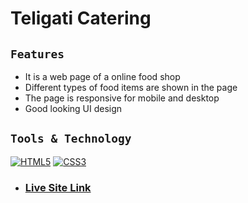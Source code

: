 # **Teligati Catering**

## `Features`

* It is a web page of a online food shop
* Different types of food items are shown in the page 
* The page is responsive for mobile and desktop
* Good looking UI design

## `Tools & Technology`
[![HTML5](https://img.shields.io/badge/html5-%23E34F26.svg?style=for-the-badge&logo=html5&logoColor=white)](#)
[![CSS3](https://img.shields.io/badge/css3-%231572B6.svg?style=for-the-badge&logo=css3&logoColor=white)](#)

 * ### [**Live Site Link**](https://genius15066.github.io/Web-design-Catering/Catering.html)
